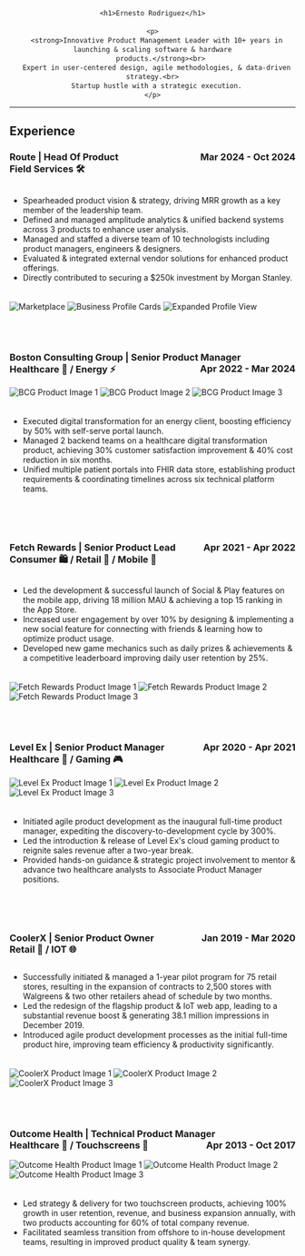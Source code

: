 <head>
  <title>Ernesto Rodriguez - Portfolio</title>
  <style>
    .grid-container {
      display: grid;
      grid-template-columns: repeat(auto-fit, minmax(300px, 1fr));
      gap: 20px;
    }

    .grid-item img {
      max-width: 100%;
      height: auto;
    }
  </style>
</head>

<body>

  <div align="center">

    <h1>Ernesto Rodriguez</h1>

    <p>
      <strong>Innovative Product Management Leader with 10+ years in launching & scaling software & hardware
        products.</strong><br>
      Expert in user-centered design, agile methodologies, & data-driven strategy.<br>
      Startup hustle with a strategic execution.
    </p>

  </div>

  <hr>

  <h2>Experience</h2>

  <h3>Route | Head Of Product <span style="float: right;">Mar 2024 - Oct 2024</span><br>
    Field Services 🛠️</h3>

  <div class="grid-container">
    <div class="grid-item">
      <ul>
        <li>Spearheaded product vision & strategy, driving MRR growth as a key member of the leadership team.</li>
        <li>Defined and managed amplitude analytics & unified backend systems across 3 products to enhance user
          analysis.</li>
        <li>Managed and staffed a diverse team of 10 technologists including product managers, engineers &
          designers.</li>
        <li>Evaluated & integrated external vendor solutions for enhanced product offerings.</li>
        <li>Directly contributed to securing a $250k investment by Morgan Stanley.</li>
      </ul>
    </div>
    <div class="grid-item">
      <img src="<images/Route_Marketplace_Profile_Pins_and_Cards.png>" alt="Marketplace">
      <img src="<images/Route_marketplace_profile_cards.png>" alt="Business Profile Cards">
      <img src="<images/Route_Marketplace_Profile_Pins_and_Cards_expanded.png>" alt="Expanded Profile View">
    </div>
  </div>

  <br><br>

  <h3>Boston Consulting Group | Senior Product Manager <span style="float: right;">Apr 2022 - Mar 2024</span><br>
    Healthcare 🏥 / Energy ⚡</h3>

  <div class="grid-container">
    <div class="grid-item">
      <img src="<URL-to-BCG-product-image-1>" alt="BCG Product Image 1">
      <img src="<URL-to-BCG-product-image-2>" alt="BCG Product Image 2">
      <img src="<URL-to-BCG-product-image-3>" alt="BCG Product Image 3">
    </div>
    <div class="grid-item">
      <ul>
        <li>Executed digital transformation for an energy client, boosting efficiency by 50% with self-serve portal
          launch.</li>
        <li>Managed 2 backend teams on a healthcare digital transformation product, achieving 30% customer satisfaction
          improvement & 40% cost reduction in six months.</li>
        <li>Unified multiple patient portals into FHIR data store, establishing product requirements & coordinating
          timelines across six technical platform teams.</li>
      </ul>
    </div>
  </div>

  <br><br>

  <h3>Fetch Rewards | Senior Product Lead <span style="float: right;">Apr 2021 - Apr 2022</span><br>
    Consumer 🛍️ / Retail 🛒 / Mobile 📱</h3>

  <div class="grid-container">
    <div class="grid-item">
      <ul>
        <li>Led the development & successful launch of Social & Play features on the mobile app, driving 18 million MAU &
          achieving a top 15 ranking in the App Store.</li>
        <li>Increased user engagement by over 10% by designing & implementing a new social feature for connecting with
          friends & learning how to optimize product usage.</li>
        <li>Developed new game mechanics such as daily prizes & achievements & a competitive leaderboard improving daily
          user retention by 25%.</li>
      </ul>
    </div>
    <div class="grid-item">
      <img src="<URL-to-Fetch-Rewards-product-image-1>" alt="Fetch Rewards Product Image 1">
      <img src="<URL-to-Fetch-Rewards-product-image-2>" alt="Fetch Rewards Product Image 2">
      <img src="<URL-to-Fetch-Rewards-product-image-3>" alt="Fetch Rewards Product Image 3">
    </div>
  </div>

  <br><br>

  <h3>Level Ex | Senior Product Manager <span style="float: right;">Apr 2020 - Apr 2021</span><br>
    Healthcare 🏥 / Gaming 🎮</h3>

  <div class="grid-container">
    <div class="grid-item">
      <img src="<URL-to-Level-Ex-product-image-1>" alt="Level Ex Product Image 1">
      <img src="<URL-to-Level-Ex-product-image-2>" alt="Level Ex Product Image 2">
      <img src="<URL-to-Level-Ex-product-image-3>" alt="Level Ex Product Image 3">
    </div>
    <div class="grid-item">
      <ul>
        <li>Initiated agile product development as the inaugural full-time product manager, expediting the
          discovery-to-development cycle by 300%.</li>
        <li>Led the introduction & release of Level Ex's cloud gaming product to reignite sales revenue after a two-year
          break.</li>
        <li>Provided hands-on guidance & strategic project involvement to mentor & advance two healthcare analysts to
          Associate Product Manager positions.</li>
      </ul>
    </div>
  </div>

  <br><br>

  <h3>CoolerX | Senior Product Owner <span style="float: right;">Jan 2019 - Mar 2020</span><br>
    Retail 🛒 / IOT 🌐</h3>

  <div class="grid-container">
    <div class="grid-item">
      <ul>
        <li>Successfully initiated & managed a 1-year pilot program for 75 retail stores, resulting in the expansion of
          contracts to 2,500 stores with Walgreens & two other retailers ahead of schedule by two months.</li>
        <li>Led the redesign of the flagship product & IoT web app, leading to a substantial revenue boost & generating
          38.1 million impressions in December 2019.</li>
        <li>Introduced agile product development processes as the initial full-time product hire, improving team
          efficiency & productivity significantly.</li>
      </ul>
    </div>
    <div class="grid-item">
      <img src="<URL-to-CoolerX-product-image-1>" alt="CoolerX Product Image 1">
      <img src="<URL-to-CoolerX-product-image-2>" alt="CoolerX Product Image 2">
      <img src="<URL-to-CoolerX-product-image-3>" alt="CoolerX Product Image 3">
    </div>
  </div>

  <br><br>

  <h3>Outcome Health | Technical Product Manager <span style="float: right;">Apr 2013 - Oct 2017</span><br>
    Healthcare 🏥 / Touchscreens 📱</h3>

  <div class="grid-container">
    <div class="grid-item">
      <img src="<URL-to-Outcome-Health-product-image-1>" alt="Outcome Health Product Image 1">
      <img src="<URL-to-Outcome-Health-product-image-2>" alt="Outcome Health Product Image 2">
      <img src="<URL-to-Outcome-Health-product-image-3>" alt="Outcome Health Product Image 3">
    </div>
    <div class="grid-item">
      <ul>
        <li>Led strategy & delivery for two touchscreen products, achieving 100% growth in user retention, revenue, and
          business expansion annually, with two products accounting for 60% of total company revenue.</li>
        <li>Facilitated seamless transition from offshore to in-house development teams, resulting in improved product
          quality & team synergy.</li>
      </ul>
    </div>
  </div>

</body>
